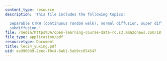 ```yaml
---
content_type: resource
description: 'This file includes the following topics:

  Separable CTRW (continuous random walk), normal diffusion, super diffusion, and
  subdiffusion.'
file: /media/https%3A/open-learning-course-data-rc.s3.amazonaws.com/18-366-random-walks-and-diffusion-fall-2006/ee9960892eecf0c46ab15ab9cc854547_lec24_yuxing.pdf
file_type: application/pdf
resourcetype: Document
title: lec24_yuxing.pdf
uid: ee996089-2eec-f0c4-6ab1-5ab9cc854547
---
```

